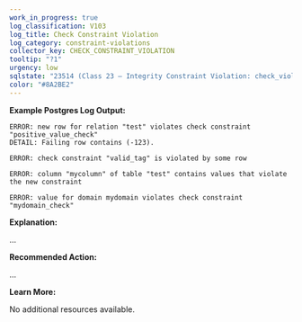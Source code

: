 ```yaml
---
work_in_progress: true
log_classification: V103
log_title: Check Constraint Violation
log_category: constraint-violations
collector_key: CHECK_CONSTRAINT_VIOLATION
tooltip: "?1"
urgency: low
sqlstate: "23514 (Class 23 — Integrity Constraint Violation: check_violation)"
color: "#8A2BE2"
---
```


**Example Postgres Log Output:**

```
ERROR: new row for relation "test" violates check constraint "positive_value_check"
DETAIL: Failing row contains (-123).
```

```
ERROR: check constraint "valid_tag" is violated by some row
```

```
ERROR: column "mycolumn" of table "test" contains values that violate the new constraint
```

```
ERROR: value for domain mydomain violates check constraint "mydomain_check"
```

**Explanation:**

...

**Recommended Action:**

...

**Learn More:**

No additional resources available.
